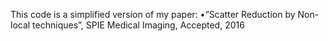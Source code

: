 This code is a simplified version of my paper:
•“Scatter Reduction by Non-local techniques”, SPIE Medical Imaging, Accepted, 2016
